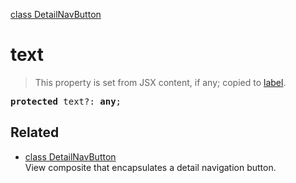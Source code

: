 [class DetailNavButton](DetailNavButton.md)

# text

> This property is set from JSX content, if any; copied to [label](DetailNavButton_base_label.md).

<pre class="docgen_signature"><b>protected</b> text?: <b>any</b>;</pre>

## Related

- [<!--{ref:class}-->class DetailNavButton](DetailNavButton.md) \
    View composite that encapsulates a detail navigation button.
